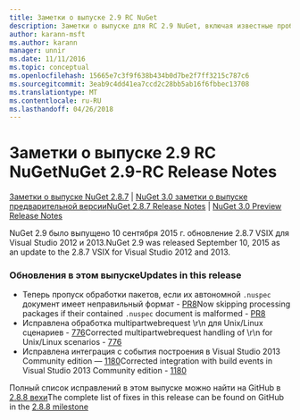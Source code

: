 ```yaml
---
title: Заметки о выпуске 2.9 RC NuGet
description: Заметки о выпуске для RC 2.9 NuGet, включая известные проблемы, исправленные ошибки, добавленные функции и DCR.
author: karann-msft
ms.author: karann
manager: unnir
ms.date: 11/11/2016
ms.topic: conceptual
ms.openlocfilehash: 15665e7c3f9f638b434b0d7be2f7ff3215c787c6
ms.sourcegitcommit: 3eab9c4dd41ea7ccd2c28bb5ab16f6fbbec13708
ms.translationtype: MT
ms.contentlocale: ru-RU
ms.lasthandoff: 04/26/2018
---
```

# <a name="nuget-29-rc-release-notes"></a><span data-ttu-id="28c3a-103">Заметки о выпуске 2.9 RC NuGet</span><span class="sxs-lookup"><span data-stu-id="28c3a-103">NuGet 2.9-RC Release Notes</span></span>

<span data-ttu-id="28c3a-104">[Заметки о выпуске NuGet 2.8.7](../release-notes/nuget-2.8.7.md) | [NuGet 3.0 заметки о выпуске предварительной версии](../release-notes/nuget-3.0-preview.md)</span><span class="sxs-lookup"><span data-stu-id="28c3a-104">[NuGet 2.8.7 Release Notes](../release-notes/nuget-2.8.7.md) | [NuGet 3.0 Preview Release Notes](../release-notes/nuget-3.0-preview.md)</span></span>

<span data-ttu-id="28c3a-105">NuGet 2.9 было выпущено 10 сентября 2015 г. обновление 2.8.7 VSIX для Visual Studio 2012 и 2013.</span><span class="sxs-lookup"><span data-stu-id="28c3a-105">NuGet 2.9 was released September 10, 2015 as an update to the 2.8.7 VSIX for Visual Studio 2012 and 2013.</span></span>

### <a name="updates-in-this-release"></a><span data-ttu-id="28c3a-106">Обновления в этом выпуске</span><span class="sxs-lookup"><span data-stu-id="28c3a-106">Updates in this release</span></span>

* <span data-ttu-id="28c3a-107">Теперь пропуск обработки пакетов, если их автономной `.nuspec` документ имеет неправильный формат - [PR8](https://github.com/NuGet/NuGet2/pull/8)</span><span class="sxs-lookup"><span data-stu-id="28c3a-107">Now skipping processing packages if their contained `.nuspec` document is malformed - [PR8](https://github.com/NuGet/NuGet2/pull/8)</span></span>
* <span data-ttu-id="28c3a-108">Исправлена обработка multipartwebrequest \r\n для Unix/Linux сценариев - [776](https://github.com/NuGet/Home/issues/776)</span><span class="sxs-lookup"><span data-stu-id="28c3a-108">Corrected multipartwebrequest handling of \r\n for Unix/Linux scenarios - [776](https://github.com/NuGet/Home/issues/776)</span></span>
* <span data-ttu-id="28c3a-109">Исправлена интеграция с события построения в Visual Studio 2013 Community edition — [1180](https://github.com/NuGet/Home/issues/1180)</span><span class="sxs-lookup"><span data-stu-id="28c3a-109">Corrected integration with build events in Visual Studio 2013 Community edition - [1180](https://github.com/NuGet/Home/issues/1180)</span></span>


<span data-ttu-id="28c3a-110">Полный список исправлений в этом выпуске можно найти на GitHub в [2.8.8 вехи](https://github.com/NuGet/Home/issues?q=milestone%3A2.8.8+is%3Aclosed)</span><span class="sxs-lookup"><span data-stu-id="28c3a-110">The complete list of fixes in this release can be found on GitHub in the [2.8.8 milestone](https://github.com/NuGet/Home/issues?q=milestone%3A2.8.8+is%3Aclosed)</span></span>
